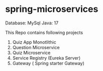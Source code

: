 # spring-microservices
Database: MySql
Java: 17


This Repo contains following projects
1. Quiz App Monotlithic
2. Question Microservice
3. Quiz Microservice
4. Service Registry (Eureka Server)
5. Gateway ( Spring starter Gateway)

